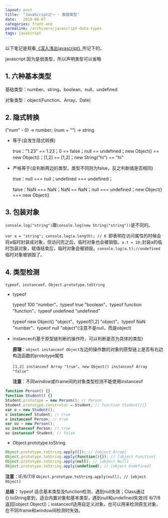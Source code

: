 ```yaml
---
layout: post
title:  "JavaScript之一 - 数据类型"
date:   2016-08-07
categories: front-end
permalink: /archivers/javascript-data-types
tags: javascript
---
```


以下笔记是观看[《深入浅出javascript》](http://www.imooc.com/view/277)所记下的。

javascript 因为是弱类型，所以声明类型可以省略

## 1. **六种基本类型** ##

   基础类型：number、string、boolean、null、undefined

   对象类型：object(Function、Array、Date)
	
## 2. **隐式转换** ##

   ("num" - 0) -> number; (num + "") -> string

 - 等于(会发生隐式转换)

      true："1.23" == 1.23；0 == false；null == undefined；new Object() == new Object()；[1,2] == [1,2]；new String("hi") == "hi"

 - 严格等于(会判断两边的类型，类型不同则为false，反之判断值是否相同)

      true：null === null；undefined === undefined；

      false：NaN === NaN；NaN == NaN；null === undefined；new Object() === new Object()

## 3. **包装对象** ##

   `console.log("string")`跟`console.log(new String("string"))`是不同的。

   `var a = "string"; console.log(a.length); // 6 `即表明在访问属性的时候会将a临时封装成对象，但访问完之后，临时对象也会被销毁。`a.t = 10;`封装a的临时包装对象，赋值结束后，临时对象会被销毁。`console.log(a.t);//undefined`临时对象被销毁了。

## 4. **类型检测** ##
	
	typeof、instanceof、Object.prototype.toString

 - typeof

      typeof 100 "number"、typeof true "boolean"、typeof function "function"、typeof undefined "undefined"

      typeof new Object() "object"、typeof[1,2] "object"、typeof NaN "number"、typeof null "object"(注意不是null，而是object)

 - instanceof(基于原型链判断的操作符，可以判断是否为具体的类型)

      **原理**：`object instanceof Object`左边的操作数的对象的原型链上是否有右边构造函数的prototype属性

      `[1,2] instanceof Array "true"`、`new Object() instanceof Array "false"`

      **注意**：不同window或iframe间的对象类型检测不能使用instanceof

```javascript
function Person() {}
function Student() {}
Student.prototype = new Person(); // Person
Student.prototype.construtor = Student; // function Student(){}
var o = new Student();
o instanceof Student; // true
o instanceof Person; // true
var oo = new Person();
oo instanceof Person; // true
oo instanceof Student; // false
```

 - Object.prototype.toString

```javascript
Object.prototype.toString.apply([]); // [object Array]
Object.prototype.toString.apply(function(){}); // [object Function]
Object.prototype.toString.apply(null); // [object Null]
Object.prototype.toString.apply(undefined); // [object Undefined]
```

 **注意**：IE/6/7/8 ` Object.prototype.toString.apply(null); // [object Object] `

 **总结：** typeof 适合基本类型及function检测，遇到null失效；Class通过{}.toString拿到，适合内置对象和基本类型，遇到null和undefined失效(IE 6/7/8返回[object Object])；instanceof适用自定义对象，也可以用来检测原生对象，在不同iframe和window间检测时失效。
 <!-- ![](/images/javascript/JavaScript-data-types-01.png) -->

